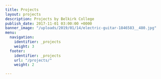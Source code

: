 ```yaml
---
title: Projects
layout: projects
description: Projects by Belkirk College
publish_date: 2017-11-01 03:00:00 +0000
banner_image: "/uploads/2019/01/14/electric-guitar-1846583__480.jpg"
menu:
  navigation:
    identifier: _projects
    weight: 3
  footer:
    identifier: _projects
    url: "/projects/"
    weight: 2

---
```


